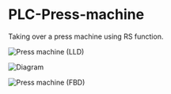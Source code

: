 # PLC-Press-machine
Taking over a press machine using RS function.


![Press machine (LLD)](https://user-images.githubusercontent.com/41565191/57507136-18410d00-7313-11e9-8444-e80c241250c7.jpg)

![Diagram](https://user-images.githubusercontent.com/41565191/57507137-18410d00-7313-11e9-9e02-91d5db657e7b.png)


![Press machine (FBD)](https://user-images.githubusercontent.com/41565191/57507139-18410d00-7313-11e9-8ee3-fd11ff64d6f9.jpg)
